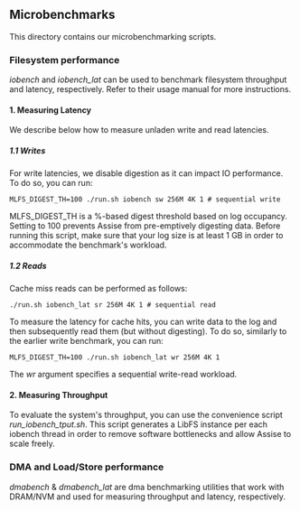 
## Microbenchmarks

This directory contains our microbenchmarking scripts.

### Filesystem performance

*iobench* and *iobench_lat* can be used to benchmark filesystem throughput and latency, respectively. Refer to their usage manual for more instructions.

#### 1. Measuring Latency

We describe below how to measure unladen write and read latencies.

##### 1.1 Writes #####

For write latencies, we disable digestion as it can impact IO performance. To do so, you can run:

```
MLFS_DIGEST_TH=100 ./run.sh iobench sw 256M 4K 1 # sequential write
```

MLFS_DIGEST_TH is a %-based digest threshold based on log occupancy. Setting to 100 prevents Assise from pre-emptively digesting data. Before running this script, make sure that your log size is at least 1 GB in order to accommodate the benchmark's workload.

##### 1.2 Reads #####

Cache miss reads can be performed as follows:

```
./run.sh iobench_lat sr 256M 4K 1 # sequential read
```

To measure the latency for cache hits, you can write data to the log and then subsequently read them (but without digesting). To do so, similarly to the earlier write benchmark, you can run:

```
MLFS_DIGEST_TH=100 ./run.sh iobench_lat wr 256M 4K 1 

```

The *wr* argument specifies a sequential write-read workload.

#### 2. Measuring Throughput

To evaluate the system's throughput, you can use the convenience script *run_iobench_tput.sh*. This script generates a LibFS instance per each iobench thread in order to remove software bottlenecks and allow Assise to scale freely.

### DMA and Load/Store performance

*dmabench* & *dmabench_lat* are dma benchmarking utilities that work with DRAM/NVM and used for measuring throughput and latency, respectively.



